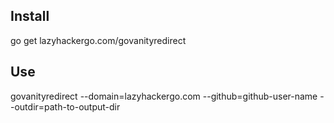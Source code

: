 Install
-------

go get lazyhackergo.com/govanityredirect

Use
---

govanityredirect --domain=lazyhackergo.com --github=github-user-name --outdir=path-to-output-dir
